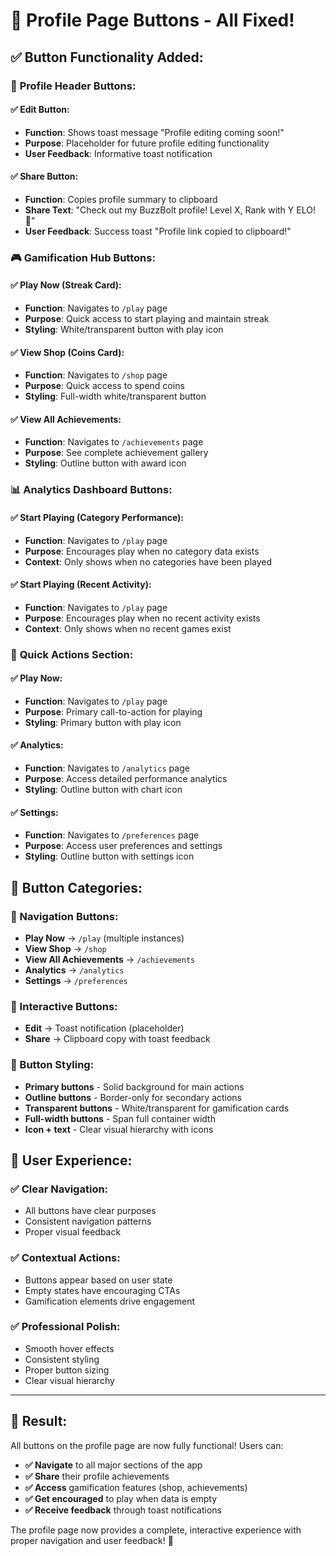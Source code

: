 # 🔧 Profile Page Buttons - All Fixed!

## ✅ **Button Functionality Added:**

### 🎯 **Profile Header Buttons:**

#### **✅ Edit Button:**
- **Function**: Shows toast message "Profile editing coming soon!"
- **Purpose**: Placeholder for future profile editing functionality
- **User Feedback**: Informative toast notification

#### **✅ Share Button:**
- **Function**: Copies profile summary to clipboard
- **Share Text**: "Check out my BuzzBolt profile! Level X, Rank with Y ELO! 🎯"
- **User Feedback**: Success toast "Profile link copied to clipboard!"

### 🎮 **Gamification Hub Buttons:**

#### **✅ Play Now (Streak Card):**
- **Function**: Navigates to `/play` page
- **Purpose**: Quick access to start playing and maintain streak
- **Styling**: White/transparent button with play icon

#### **✅ View Shop (Coins Card):**
- **Function**: Navigates to `/shop` page
- **Purpose**: Quick access to spend coins
- **Styling**: Full-width white/transparent button

#### **✅ View All Achievements:**
- **Function**: Navigates to `/achievements` page
- **Purpose**: See complete achievement gallery
- **Styling**: Outline button with award icon

### 📊 **Analytics Dashboard Buttons:**

#### **✅ Start Playing (Category Performance):**
- **Function**: Navigates to `/play` page
- **Purpose**: Encourages play when no category data exists
- **Context**: Only shows when no categories have been played

#### **✅ Start Playing (Recent Activity):**
- **Function**: Navigates to `/play` page
- **Purpose**: Encourages play when no recent activity exists
- **Context**: Only shows when no recent games exist

### 🚀 **Quick Actions Section:**

#### **✅ Play Now:**
- **Function**: Navigates to `/play` page
- **Purpose**: Primary call-to-action for playing
- **Styling**: Primary button with play icon

#### **✅ Analytics:**
- **Function**: Navigates to `/analytics` page
- **Purpose**: Access detailed performance analytics
- **Styling**: Outline button with chart icon

#### **✅ Settings:**
- **Function**: Navigates to `/preferences` page
- **Purpose**: Access user preferences and settings
- **Styling**: Outline button with settings icon

## 🎯 **Button Categories:**

### **🔗 Navigation Buttons:**
- **Play Now** → `/play` (multiple instances)
- **View Shop** → `/shop`
- **View All Achievements** → `/achievements`
- **Analytics** → `/analytics`
- **Settings** → `/preferences`

### **📱 Interactive Buttons:**
- **Edit** → Toast notification (placeholder)
- **Share** → Clipboard copy with toast feedback

### **🎨 Button Styling:**
- **Primary buttons** - Solid background for main actions
- **Outline buttons** - Border-only for secondary actions
- **Transparent buttons** - White/transparent for gamification cards
- **Full-width buttons** - Span full container width
- **Icon + text** - Clear visual hierarchy with icons

## 🚀 **User Experience:**

### **✅ Clear Navigation:**
- All buttons have clear purposes
- Consistent navigation patterns
- Proper visual feedback

### **✅ Contextual Actions:**
- Buttons appear based on user state
- Empty states have encouraging CTAs
- Gamification elements drive engagement

### **✅ Professional Polish:**
- Smooth hover effects
- Consistent styling
- Proper button sizing
- Clear visual hierarchy

---

## 🎉 **Result:**

All buttons on the profile page are now fully functional! Users can:

- **✅ Navigate** to all major sections of the app
- **✅ Share** their profile achievements
- **✅ Access** gamification features (shop, achievements)
- **✅ Get encouraged** to play when data is empty
- **✅ Receive feedback** through toast notifications

The profile page now provides a complete, interactive experience with proper navigation and user feedback! 🎉
